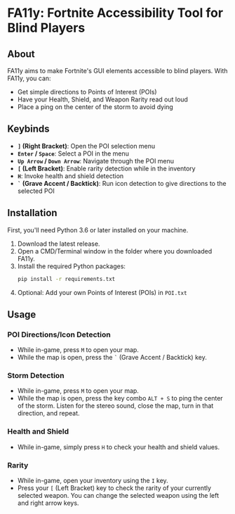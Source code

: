 # FA11y: Fortnite Accessibility Tool for Blind Players

## About
FA11y aims to make Fortnite's GUI elements accessible to blind players. With FA11y, you can:

- Get simple directions to Points of Interest (POIs)
- Have your Health, Shield, and Weapon Rarity read out loud
- Place a ping on the center of the storm to avoid dying

## Keybinds

- **`]` (Right Bracket)**: Open the POI selection menu
- **`Enter` / `Space`**: Select a POI in the menu
- **`Up Arrow` / `Down Arrow`**: Navigate through the POI menu
- **`[` (Left Bracket)**: Enable rarity detection while in the inventory
- **`H`**: Invoke health and shield detection
- **`` ` `` (Grave Accent / Backtick)**: Run icon detection to give directions to the selected POI

## Installation
First, you'll need Python 3.6 or later installed on your machine.

1. Download the latest release.
2. Open a CMD/Terminal window in the folder where you downloaded FA11y.
3. Install the required Python packages:
    ```bash
    pip install -r requirements.txt
    ```
4. Optional: Add your own Points of Interest (POIs) in `POI.txt`

## Usage

### POI Directions/Icon Detection
- While in-game, press `M` to open your map.
- While the map is open, press the `` ` `` (Grave Accent / Backtick) key.

### Storm Detection
- While in-game, press `M` to open your map.
- While the map is open, press the key combo `ALT + S` to ping the center of the storm. Listen for the stereo sound, close the map, turn in that direction, and repeat.

### Health and Shield
- While in-game, simply press `H` to check your health and shield values.

### Rarity
- While in-game, open your inventory using the `I` key. 
- Press your `[` (Left Bracket) key to check the rarity of your currently selected weapon. You can change the selected weapon using the left and right arrow keys.
